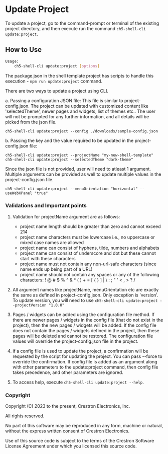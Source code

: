 # Update Project

To update a project, go to the command-prompt or terminal of the existing project directory, and then execute run the command `ch5-shell-cli update:project`.

## How to Use

```bash
Usage:
    ch5-shell-cli update:project [options]

```

The package.json in the shell template project has scripts to handle this execution - `npm run update:project` command.

There are two ways to update a project using CLI. 

a. Passing a configuration JSON file: This file is similar to project-config.json. The project can be updated with customized content like 'selectedTheme', newer pages and widgets, list of themes etc.. The user will not be prompted for any further information, and all details will be picked from the json file.

`ch5-shell-cli update:project --config ./downloads/sample-config.json`

b. Passing the key and the value required to be updated in the project-config.json file:

`ch5-shell-cli update:project --projectName "my-new-shell-template"`
`ch5-shell-cli update:project --selectedTheme "dark-theme"`

Since the json file is not provided, user will need to atleast 1 argument. Multiple arguments can be provided as well to update multiple values in the project-config.json file.

`ch5-shell-cli update:project --menuOrientation "horizontal" --useWebXPanel "true"`

### Validations and Important points

1. Validation for projectName argument are as follows:
    - project name length should be greater than zero and cannot exceed 214
    - project name characters must be lowercase i.e., no uppercase or mixed case names are allowed
    - project name can consist of hyphens, tilde, numbers and alphabets
    - project name can consist of underscore and dot but these cannot start with these characters
    - project name must not contain any non-url-safe characters (since name ends up being part of a URL)
    - project name should not contain any spaces or any of the following characters: ! @ # $ % ^ & * ( ) + = [ { } ] | \ : ; " ' < , > ? /

2. All argument names like projectName, menuOrientation etc are exactly the same as defined in project-config.json. Only exception is 'version'. To update version, you will need to use `ch5-shell-cli update:project --projectVersion "1.0.0"`

3. Pages / widgets can be added using the configuration file method. If there are newer pages / widgets in the config file (that do not exist in the project), then the new pages / widgets will be added. If the config file does not contain the pages / widgets defined in the project, then these pages will be deleted and cannot be restored. The configuration file values will override the project-config.json file in the project.

4. if a config file is used to update the project, a confirmation will be requested by the script for updating the project. You can pass --force to override the confirmation. If config file is added as an argument along with other parameters to the update:project command, then config file takes precedence, and other parameters are ignored.

5. To access help, execute `ch5-shell-cli update:project --help`.


### Copyright

Copyright (C) 2023 to the present, Crestron Electronics, Inc.

All rights reserved.

No part of this software may be reproduced in any form, machine
or natural, without the express written consent of Crestron Electronics.

Use of this source code is subject to the terms of the Crestron Software License Agreement
under which you licensed this source code.